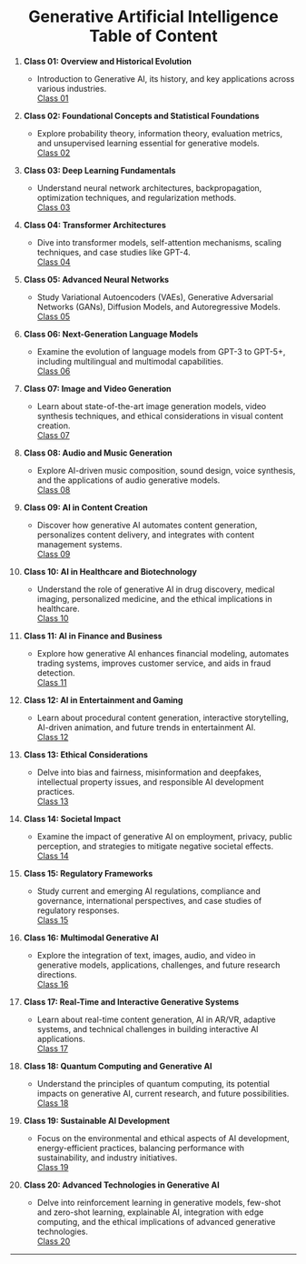 <h1 align="center">
Generative Artificial Intelligence
<br>
Table of Content
</h1>

1. **Class 01: Overview and Historical Evolution**  
   - Introduction to Generative AI, its history, and key applications across various industries.  
   [Class 01](https://github.com/EngineerAbdulQadir/Learn-Artificial-Intelligence-Engineering/tree/main/00%20-%20Theory/001%20-%20Generative%20AI/Class%2001)

2. **Class 02: Foundational Concepts and Statistical Foundations**  
   - Explore probability theory, information theory, evaluation metrics, and unsupervised learning essential for generative models.  
   [Class 02](https://github.com/EngineerAbdulQadir/Learn-Artificial-Intelligence-Engineering/tree/main/00%20-%20Theory/001%20-%20Generative%20AI/Class%2002)

3. **Class 03: Deep Learning Fundamentals**  
   - Understand neural network architectures, backpropagation, optimization techniques, and regularization methods.  
   [Class 03](https://github.com/EngineerAbdulQadir/Learn-Artificial-Intelligence-Engineering/tree/main/00%20-%20Theory/001%20-%20Generative%20AI/Class%0003)

4. **Class 04: Transformer Architectures**  
   - Dive into transformer models, self-attention mechanisms, scaling techniques, and case studies like GPT-4.  
   [Class 04](https://github.com/EngineerAbdulQadir/Learn-Artificial-Intelligence-Engineering/tree/main/00%20-%20Theory/001%20-%20Generative%20AI/Class%0004)

5. **Class 05: Advanced Neural Networks**  
   - Study Variational Autoencoders (VAEs), Generative Adversarial Networks (GANs), Diffusion Models, and Autoregressive Models.  
   [Class 05](https://github.com/EngineerAbdulQadir/Learn-Artificial-Intelligence-Engineering/tree/main/00%20-%20Theory/001%20-%20Generative%20AI/Class%0005)

6. **Class 06: Next-Generation Language Models**  
   - Examine the evolution of language models from GPT-3 to GPT-5+, including multilingual and multimodal capabilities.  
   [Class 06](https://github.com/EngineerAbdulQadir/Learn-Artificial-Intelligence-Engineering/tree/main/00%20-%20Theory/001%20-%20Generative%20AI/Class%0006)

7. **Class 07: Image and Video Generation**  
   - Learn about state-of-the-art image generation models, video synthesis techniques, and ethical considerations in visual content creation.  
   [Class 07](https://github.com/EngineerAbdulQadir/Learn-Artificial-Intelligence-Engineering/tree/main/00%20-%20Theory/001%20-%20Generative%20AI/Class%0007)

8. **Class 08: Audio and Music Generation**  
   - Explore AI-driven music composition, sound design, voice synthesis, and the applications of audio generative models.  
   [Class 08](https://github.com/EngineerAbdulQadir/Learn-Artificial-Intelligence-Engineering/tree/main/00%20-%20Theory/001%20-%20Generative%20AI/Class%0008)

9. **Class 09: AI in Content Creation**  
   - Discover how generative AI automates content generation, personalizes content delivery, and integrates with content management systems.  
   [Class 09](https://github.com/EngineerAbdulQadir/Learn-Artificial-Intelligence-Engineering/tree/main/00%20-%20Theory/001%20-%20Generative%20AI/Class%0009)

10. **Class 10: AI in Healthcare and Biotechnology**  
    - Understand the role of generative AI in drug discovery, medical imaging, personalized medicine, and the ethical implications in healthcare.  
    [Class 10](https://github.com/EngineerAbdulQadir/Learn-Artificial-Intelligence-Engineering/tree/main/00%20-%20Theory/001%20-%20Generative%20AI/Class%0010)

11. **Class 11: AI in Finance and Business**  
    - Explore how generative AI enhances financial modeling, automates trading systems, improves customer service, and aids in fraud detection.  
    [Class 11](https://github.com/EngineerAbdulQadir/Learn-Artificial-Intelligence-Engineering/tree/main/00%20-%20Theory/001%20-%20Generative%20AI/Class%0011)

12. **Class 12: AI in Entertainment and Gaming**  
    - Learn about procedural content generation, interactive storytelling, AI-driven animation, and future trends in entertainment AI.  
    [Class 12](https://github.com/EngineerAbdulQadir/Learn-Artificial-Intelligence-Engineering/tree/main/00%20-%20Theory/001%20-%20Generative%20AI/Class%0012)

13. **Class 13: Ethical Considerations**  
    - Delve into bias and fairness, misinformation and deepfakes, intellectual property issues, and responsible AI development practices.  
    [Class 13](https://github.com/EngineerAbdulQadir/Learn-Artificial-Intelligence-Engineering/tree/main/00%20-%20Theory/001%20-%20Generative%20AI/Class%0013)

14. **Class 14: Societal Impact**  
    - Examine the impact of generative AI on employment, privacy, public perception, and strategies to mitigate negative societal effects.  
    [Class 14](https://github.com/EngineerAbdulQadir/Learn-Artificial-Intelligence-Engineering/tree/main/00%20-%20Theory/001%20-%20Generative%20AI/Class%0014)

15. **Class 15: Regulatory Frameworks**  
    - Study current and emerging AI regulations, compliance and governance, international perspectives, and case studies of regulatory responses.  
    [Class 15](https://github.com/EngineerAbdulQadir/Learn-Artificial-Intelligence-Engineering/tree/main/00%20-%20Theory/001%20-%20Generative%20AI/Class%0015)

16. **Class 16: Multimodal Generative AI**  
    - Explore the integration of text, images, audio, and video in generative models, applications, challenges, and future research directions.  
    [Class 16](https://github.com/EngineerAbdulQadir/Learn-Artificial-Intelligence-Engineering/tree/main/00%20-%20Theory/001%20-%20Generative%20AI/Class%0016)

17. **Class 17: Real-Time and Interactive Generative Systems**  
    - Learn about real-time content generation, AI in AR/VR, adaptive systems, and technical challenges in building interactive AI applications.  
    [Class 17](https://github.com/EngineerAbdulQadir/Learn-Artificial-Intelligence-Engineering/tree/main/00%20-%20Theory/001%20-%20Generative%20AI/Class%0017)

18. **Class 18: Quantum Computing and Generative AI**  
    - Understand the principles of quantum computing, its potential impacts on generative AI, current research, and future possibilities.  
    [Class 18](https://github.com/EngineerAbdulQadir/Learn-Artificial-Intelligence-Engineering/tree/main/00%20-%20Theory/001%20-%20Generative%20AI/Class%0018)

19. **Class 19: Sustainable AI Development**  
    - Focus on the environmental and ethical aspects of AI development, energy-efficient practices, balancing performance with sustainability, and industry initiatives.  
    [Class 19](https://github.com/EngineerAbdulQadir/Learn-Artificial-Intelligence-Engineering/tree/main/00%20-%20Theory/001%20-%20Generative%20AI/Class%0019)

20. **Class 20: Advanced Technologies in Generative AI**  
    - Delve into reinforcement learning in generative models, few-shot and zero-shot learning, explainable AI, integration with edge computing, and the ethical implications of advanced generative technologies.  
    [Class 20](https://github.com/EngineerAbdulQadir/Learn-Artificial-Intelligence-Engineering/tree/main/00%20-%20Theory/001%20-%20Generative%20AI/Class%0020)

---